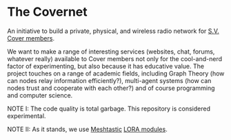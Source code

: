 # The Covernet

An initiative to build a private, physical, and wireless radio network for [S.V. Cover members](https://www.svcover.nl/show.php?view=read&id=183).

We want to make a range of interesting services (websites, chat, forums, whatever really) available to Cover members not only for the cool-and-nerd factor of experimenting, but also because it has educative value. The project touches on a range of academic fields, including Graph Theory (how can nodes relay information efficiently?), multi-agent systems (how can nodes trust and cooperate with each other?) and of course programming and computer science. 

NOTE I: The code quality is total garbage. This repository is considered experimental.

NOTE II: As it stands, we use [Meshtastic](https://meshtastic.org/) [LORA modules](https://www.tinytronics.nl/shop/en/development-boards/microcontroller-boards/with-wi-fi/lilygo-ttgo-t3-lora32-868mhz-v2.1.6-esp32).